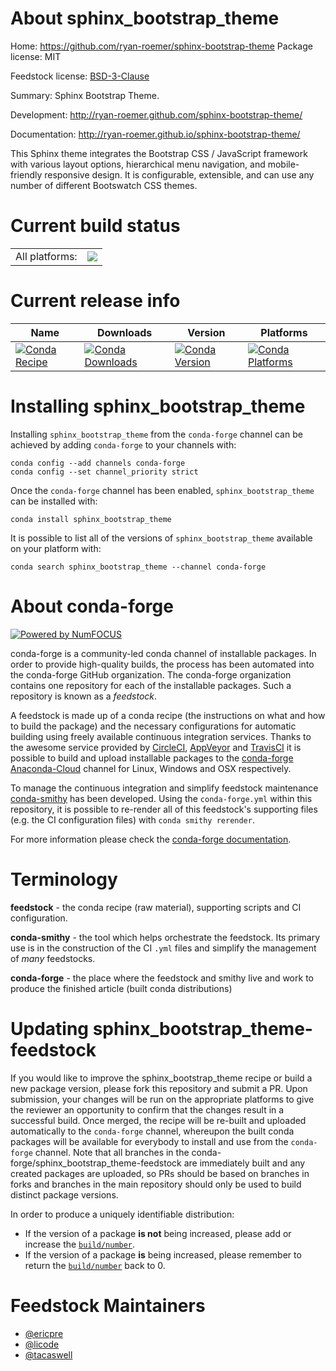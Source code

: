 About sphinx_bootstrap_theme
============================

Home: https://github.com/ryan-roemer/sphinx-bootstrap-theme
Package license: MIT

Feedstock license: [BSD-3-Clause](https://github.com/conda-forge/sphinx_bootstrap_theme-feedstock/blob/master/LICENSE.txt)

Summary: Sphinx Bootstrap Theme.

Development: http://ryan-roemer.github.com/sphinx-bootstrap-theme/

Documentation: http://ryan-roemer.github.io/sphinx-bootstrap-theme/

This Sphinx theme integrates the Bootstrap CSS / JavaScript framework
with various layout options, hierarchical menu navigation, and
mobile-friendly responsive design. It is configurable, extensible, and
can use any number of different Bootswatch CSS themes.


Current build status
====================


<table><tr><td>All platforms:</td>
    <td>
      <a href="https://dev.azure.com/conda-forge/feedstock-builds/_build/latest?definitionId=3562&branchName=master">
        <img src="https://dev.azure.com/conda-forge/feedstock-builds/_apis/build/status/sphinx_bootstrap_theme-feedstock?branchName=master">
      </a>
    </td>
  </tr>
</table>

Current release info
====================

| Name | Downloads | Version | Platforms |
| --- | --- | --- | --- |
| [![Conda Recipe](https://img.shields.io/badge/recipe-sphinx_bootstrap_theme-green.svg)](https://anaconda.org/conda-forge/sphinx_bootstrap_theme) | [![Conda Downloads](https://img.shields.io/conda/dn/conda-forge/sphinx_bootstrap_theme.svg)](https://anaconda.org/conda-forge/sphinx_bootstrap_theme) | [![Conda Version](https://img.shields.io/conda/vn/conda-forge/sphinx_bootstrap_theme.svg)](https://anaconda.org/conda-forge/sphinx_bootstrap_theme) | [![Conda Platforms](https://img.shields.io/conda/pn/conda-forge/sphinx_bootstrap_theme.svg)](https://anaconda.org/conda-forge/sphinx_bootstrap_theme) |

Installing sphinx_bootstrap_theme
=================================

Installing `sphinx_bootstrap_theme` from the `conda-forge` channel can be achieved by adding `conda-forge` to your channels with:

```
conda config --add channels conda-forge
conda config --set channel_priority strict
```

Once the `conda-forge` channel has been enabled, `sphinx_bootstrap_theme` can be installed with:

```
conda install sphinx_bootstrap_theme
```

It is possible to list all of the versions of `sphinx_bootstrap_theme` available on your platform with:

```
conda search sphinx_bootstrap_theme --channel conda-forge
```


About conda-forge
=================

[![Powered by
NumFOCUS](https://img.shields.io/badge/powered%20by-NumFOCUS-orange.svg?style=flat&colorA=E1523D&colorB=007D8A)](https://numfocus.org)

conda-forge is a community-led conda channel of installable packages.
In order to provide high-quality builds, the process has been automated into the
conda-forge GitHub organization. The conda-forge organization contains one repository
for each of the installable packages. Such a repository is known as a *feedstock*.

A feedstock is made up of a conda recipe (the instructions on what and how to build
the package) and the necessary configurations for automatic building using freely
available continuous integration services. Thanks to the awesome service provided by
[CircleCI](https://circleci.com/), [AppVeyor](https://www.appveyor.com/)
and [TravisCI](https://travis-ci.com/) it is possible to build and upload installable
packages to the [conda-forge](https://anaconda.org/conda-forge)
[Anaconda-Cloud](https://anaconda.org/) channel for Linux, Windows and OSX respectively.

To manage the continuous integration and simplify feedstock maintenance
[conda-smithy](https://github.com/conda-forge/conda-smithy) has been developed.
Using the ``conda-forge.yml`` within this repository, it is possible to re-render all of
this feedstock's supporting files (e.g. the CI configuration files) with ``conda smithy rerender``.

For more information please check the [conda-forge documentation](https://conda-forge.org/docs/).

Terminology
===========

**feedstock** - the conda recipe (raw material), supporting scripts and CI configuration.

**conda-smithy** - the tool which helps orchestrate the feedstock.
                   Its primary use is in the construction of the CI ``.yml`` files
                   and simplify the management of *many* feedstocks.

**conda-forge** - the place where the feedstock and smithy live and work to
                  produce the finished article (built conda distributions)


Updating sphinx_bootstrap_theme-feedstock
=========================================

If you would like to improve the sphinx_bootstrap_theme recipe or build a new
package version, please fork this repository and submit a PR. Upon submission,
your changes will be run on the appropriate platforms to give the reviewer an
opportunity to confirm that the changes result in a successful build. Once
merged, the recipe will be re-built and uploaded automatically to the
`conda-forge` channel, whereupon the built conda packages will be available for
everybody to install and use from the `conda-forge` channel.
Note that all branches in the conda-forge/sphinx_bootstrap_theme-feedstock are
immediately built and any created packages are uploaded, so PRs should be based
on branches in forks and branches in the main repository should only be used to
build distinct package versions.

In order to produce a uniquely identifiable distribution:
 * If the version of a package **is not** being increased, please add or increase
   the [``build/number``](https://docs.conda.io/projects/conda-build/en/latest/resources/define-metadata.html#build-number-and-string).
 * If the version of a package **is** being increased, please remember to return
   the [``build/number``](https://docs.conda.io/projects/conda-build/en/latest/resources/define-metadata.html#build-number-and-string)
   back to 0.

Feedstock Maintainers
=====================

* [@ericpre](https://github.com/ericpre/)
* [@licode](https://github.com/licode/)
* [@tacaswell](https://github.com/tacaswell/)

